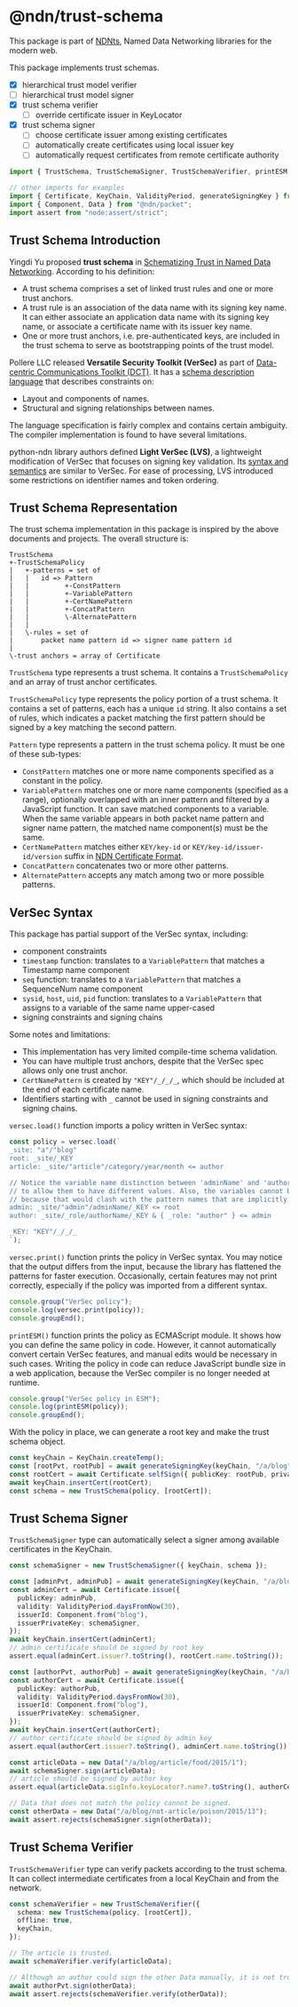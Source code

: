 # @ndn/trust-schema

This package is part of [NDNts](https://yoursunny.com/p/NDNts/), Named Data Networking libraries for the modern web.

This package implements trust schemas.

* [X] hierarchical trust model verifier
* [ ] hierarchical trust model signer
* [X] trust schema verifier
  * [ ] override certificate issuer in KeyLocator
* [X] trust schema signer
  * [ ] choose certificate issuer among existing certificates
  * [ ] automatically create certificates using local issuer key
  * [ ] automatically request certificates from remote certificate authority

```ts
import { TrustSchema, TrustSchemaSigner, TrustSchemaVerifier, printESM, versec } from "@ndn/trust-schema";

// other imports for examples
import { Certificate, KeyChain, ValidityPeriod, generateSigningKey } from "@ndn/keychain";
import { Component, Data } from "@ndn/packet";
import assert from "node:assert/strict";
```

## Trust Schema Introduction

Yingdi Yu proposed **trust schema** in [Schematizing Trust in Named Data Networking](https://named-data.net/publications/schematizing_trust_ndn/).
According to his definition:

* A trust schema comprises a set of linked trust rules and one or more trust anchors.
* A trust rule is an association of the data name with its signing key name.
  It can either associate an application data name with its signing key name, or associate a certificate name with its issuer key name.
* One or more trust anchors, i.e. pre-authenticated keys, are included in the trust schema to serve as bootstrapping points of the trust model.

Pollere LLC released **Versatile Security Toolkit (VerSec)** as part of [Data-centric Communications Toolkit (DCT)](https://github.com/pollere/DCT).
It has a [schema description language](https://github.com/pollere/DCT/blob/a5399b6b74a185755d5fc5013b8bbef46a7f6ad6/tools/compiler/doc/language.md) that describes constraints on:

* Layout and components of names.
* Structural and signing relationships between names.

The language specification is fairly complex and contains certain ambiguity.
The compiler implementation is found to have several limitations.

python-ndn library authors defined **Light VerSec (LVS)**, a lightweight modification of VerSec that focuses on signing key validation.
Its [syntax and semantics](https://python-ndn.readthedocs.io/en/latest/src/lvs/lvs.html) are similar to VerSec.
For ease of processing, LVS introduced some restrictions on identifier names and token ordering.

## Trust Schema Representation

The trust schema implementation in this package is inspired by the above documents and projects.
The overall structure is:

```text
TrustSchema
+-TrustSchemaPolicy
|   +-patterns = set of
|   |   id => Pattern
|   |         +-ConstPattern
|   |         +-VariablePattern
|   |         +-CertNamePattern
|   |         +-ConcatPattern
|   |         \-AlternatePattern
|   |
|   \-rules = set of
|       packet name pattern id => signer name pattern id
|
\-trust anchors = array of Certificate
```

`TrustSchema` type represents a trust schema.
It contains a `TrustSchemaPolicy` and an array of trust anchor certificates.

`TrustSchemaPolicy` type represents the policy portion of a trust schema.
It contains a set of patterns, each has a unique `id` string.
It also contains a set of rules, which indicates a packet matching the first pattern should be signed by a key matching the second pattern.

`Pattern` type represents a pattern in the trust schema policy.
It must be one of these sub-types:

* `ConstPattern` matches one or more name components specified as a constant in the policy.
* `VariablePattern` matches one or more name components (specified as a range), optionally overlapped with an inner pattern and filtered by a JavaScript function.
  It can save matched components to a variable.
  When the same variable appears in both packet name pattern and signer name pattern, the matched name component(s) must be the same.
* `CertNamePattern` matches either `KEY/key-id` or `KEY/key-id/issuer-id/version` suffix in [NDN Certificate Format](https://named-data.net/doc/ndn-cxx/0.8.0/specs/certificate.html).
* `ConcatPattern` concatenates two or more other patterns.
* `AlternatePattern` accepts any match among two or more possible patterns.

## VerSec Syntax

This package has partial support of the VerSec syntax, including:

* component constraints
* `timestamp` function: translates to a `VariablePattern` that matches a Timestamp name component
* `seq` function: translates to a `VariablePattern` that matches a SequenceNum name component
* `sysid`, `host`, `uid`, `pid` function: translates to a `VariablePattern` that assigns to a variable of the same name upper-cased
* signing constraints and signing chains

Some notes and limitations:

* This implementation has very limited compile-time schema validation.
* You can have multiple trust anchors, despite that the VerSec spec allows only one trust anchor.
* `CertNamePattern` is created by `"KEY"/_/_/_`, which should be included at the end of each certificate name.
* Identifiers starting with `_` cannot be used in signing constraints and signing chains.

`versec.load()` function imports a policy written in VerSec syntax:

```ts
const policy = versec.load(`
_site: "a"/"blog"
root: _site/_KEY
article: _site/"article"/category/year/month <= author

// Notice the variable name distinction between 'adminName' and 'authorName', which is necessary
// to allow them to have different values. Also, the variables cannot be named 'admin' and 'author'
// because that would clash with the pattern names that are implicitly declared as variables.
admin: _site/"admin"/adminName/_KEY <= root
author: _site/_role/authorName/_KEY & { _role: "author" } <= admin

_KEY: "KEY"/_/_/_
`);
```

`versec.print()` function prints the policy in VerSec syntax.
You may notice that the output differs from the input, because the library has flattened the patterns for faster execution.
Occasionally, certain features may not print correctly, especially if the policy was imported from a different syntax.

```ts
console.group("VerSec policy");
console.log(versec.print(policy));
console.groupEnd();
```

`printESM()` function prints the policy as ECMAScript module.
It shows how you can define the same policy in code.
However, it cannot automatically convert certain VerSec features, and manual edits would be necessary in such cases.
Writing the policy in code can reduce JavaScript bundle size in a web application, because the VerSec compiler is no longer needed at runtime.

```ts
console.group("VerSec policy in ESM");
console.log(printESM(policy));
console.groupEnd();
```

With the policy in place, we can generate a root key and make the trust schema object.

```ts
const keyChain = KeyChain.createTemp();
const [rootPvt, rootPub] = await generateSigningKey(keyChain, "/a/blog");
const rootCert = await Certificate.selfSign({ publicKey: rootPub, privateKey: rootPvt });
await keyChain.insertCert(rootCert);
const schema = new TrustSchema(policy, [rootCert]);
```

## Trust Schema Signer

`TrustSchemaSigner` type can automatically select a signer among available certificates in the KeyChain.

```ts
const schemaSigner = new TrustSchemaSigner({ keyChain, schema });

const [adminPvt, adminPub] = await generateSigningKey(keyChain, "/a/blog/admin/Lixia");
const adminCert = await Certificate.issue({
  publicKey: adminPub,
  validity: ValidityPeriod.daysFromNow(30),
  issuerId: Component.from("blog"),
  issuerPrivateKey: schemaSigner,
});
await keyChain.insertCert(adminCert);
// admin certificate should be signed by root key
assert.equal(adminCert.issuer?.toString(), rootCert.name.toString());

const [authorPvt, authorPub] = await generateSigningKey(keyChain, "/a/blog/author/Yingdi");
const authorCert = await Certificate.issue({
  publicKey: authorPub,
  validity: ValidityPeriod.daysFromNow(30),
  issuerId: Component.from("blog"),
  issuerPrivateKey: schemaSigner,
});
await keyChain.insertCert(authorCert);
// author certificate should be signed by admin key
assert.equal(authorCert.issuer?.toString(), adminCert.name.toString());

const articleData = new Data("/a/blog/article/food/2015/1");
await schemaSigner.sign(articleData);
// article should be signed by author key
assert.equal(articleData.sigInfo.keyLocator?.name?.toString(), authorCert.name.toString());

// Data that does not match the policy cannot be signed.
const otherData = new Data("/a/blog/not-article/poison/2015/13");
await assert.rejects(schemaSigner.sign(otherData));
```

## Trust Schema Verifier

`TrustSchemaVerifier` type can verify packets according to the trust schema.
It can collect intermediate certificates from a local KeyChain and from the network.

```ts
const schemaVerifier = new TrustSchemaVerifier({
  schema: new TrustSchema(policy, [rootCert]),
  offline: true,
  keyChain,
});

// The article is trusted.
await schemaVerifier.verify(articleData);

// Although an author could sign the other Data manually, it is not trusted by schema.
await authorPvt.sign(otherData);
await assert.rejects(schemaVerifier.verify(otherData));
```

